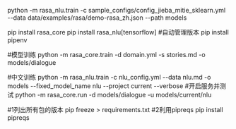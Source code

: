 python -m rasa_nlu.train -c sample_configs/config_jieba_mitie_sklearn.yml --data data/examples/rasa/demo-rasa_zh.json --path models




pip install rasa_core
pip install rasa_nlu[tensorflow]
#自动管理版本
pip install pipenv


#模型训练
python -m rasa_core.train -d domain.yml -s stories.md -o models/dialogue


#中文训练
python -m rasa_nlu.train -c nlu_config.yml --data nlu.md -o models --fixed_model_name nlu --project current --verbose
#开启服务并测试
python -m rasa_core.run -d models/dialogue -u models/current/nlu

#1列出所有包的版本
pip freeze > requirements.txt
#2利用pipreqs
pip install pipreqs